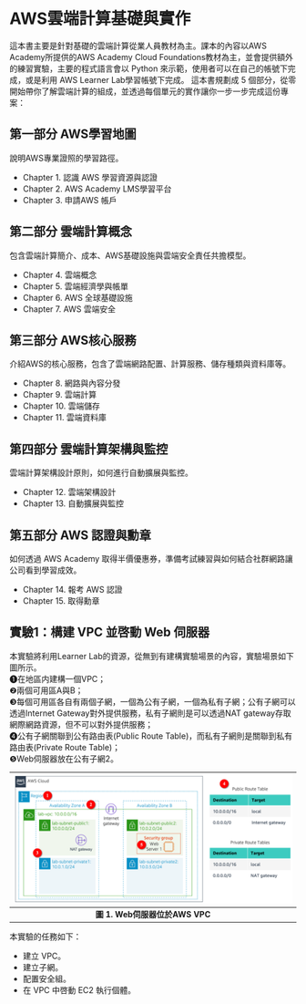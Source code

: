 # AWS雲端計算基礎與實作
這本書主要是針對基礎的雲端計算從業人員教材為主。課本的內容以AWS Academy所提供的AWS Academy Cloud Foundations教材為主，並會提供額外的練習實驗，主要的程式語言會以 Python 來示範，使用者可以在自己的帳號下完成，或是利用 AWS Learner Lab學習帳號下完成。
這本書規劃成 5 個部分，從零開始帶你了解雲端計算的組成，並透過每個單元的實作讓你一步一步完成這份專案：
## 第一部分 AWS學習地圖
說明AWS專業證照的學習路徑。
  - Chapter 1. 認識 AWS 學習資源與認證
  - Chapter 2. AWS Academy LMS學習平台
  - Chapter 3.	申請AWS 帳戶
## 第二部分 雲端計算概念
包含雲端計算簡介、成本、AWS基礎設施與雲端安全責任共擔模型。
  - Chapter 4. 雲端概念
  - Chapter 5. 雲端經濟學與帳單
  - Chapter 6. AWS 全球基礎設施
  - Chapter 7. AWS 雲端安全
## 第三部分 AWS核心服務
介紹AWS的核心服務，包含了雲端網路配置、計算服務、儲存種類與資料庫等。
  - Chapter 8. 網路與內容分發
  - Chapter 9. 雲端計算
  - Chapter 10. 雲端儲存
  - Chapter 11. 雲端資料庫
## 第四部分 雲端計算架構與監控
雲端計算架構設計原則，如何進行自動擴展與監控。
  - Chapter 12. 雲端架構設計
  - Chapter 13. 自動擴展與監控
## 第五部分 AWS 認證與勳章
如何透過 AWS Academy 取得半價優惠券，準備考試練習與如何結合社群網路讓公司看到學習成效。
  - Chapter 14. 報考 AWS 認證
  - Chapter 15. 取得勳章

## 實驗1：構建 VPC 並啓動 Web 伺服器
本實驗將利用Learner Lab的資源，從無到有建構實驗場景的內容，實驗場景如下圖所示。  
❶在地區内建構一個VPC；  
❷兩個可用區A與B；  
❸每個可用區各自有兩個子網，一個為公有子網，一個為私有子網；公有子網可以透過Internet Gateway對外提供服務，私有子網則是可以透過NAT gateway存取網際網路資源，但不可以對外提供服務；  
❹公有子網關聯到公有路由表(Public Route Table)，而私有子網則是關聯到私有路由表(Private Route Table)；  
❺Web伺服器放在公有子網2。  

| ![lab01 architecture](./assets/chapter-08-07.png)  |
|:--:|
| <b>圖 1. Web伺服器位於AWS VPC</b>|

本實驗的任務如下：
- 建立 VPC。
- 建立子網。
- 配置安全組。
- 在 VPC 中啓動 EC2 執行個體。


